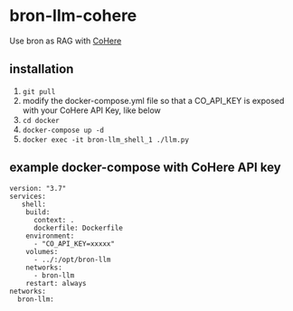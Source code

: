 # bron-llm-cohere
Use bron as RAG with [CoHere](https://cohere.com/)

## installation

1. `git pull`
2. modify the docker-compose.yml file so that a CO_API_KEY is exposed with your CoHere API Key, like below
3. `cd docker`
4. `docker-compose up -d`
5. `docker exec -it bron-llm_shell_1 ./llm.py`

## example docker-compose with CoHere API key 
```
version: "3.7"
services:
   shell:
    build:
      context: .
      dockerfile: Dockerfile
    environment:
      - "CO_API_KEY=xxxxx"
    volumes:
      - ../:/opt/bron-llm
    networks:
      - bron-llm
    restart: always
networks:
  bron-llm:

```
